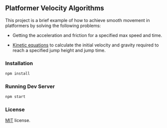 ## Platformer Velocity Algorithms
This project is a brief example of how to achieve smooth movement in platformers by solving the following problems:
- Getting the acceleration and friction for a specified max speed and time.

- [Kinetic equations](https://en.wikipedia.org/wiki/Equations_of_motion) to calculate the initial velocity and gravity required to reach a specified jump height and jump time.

### Installation

```bash
npm install
```

### Running Dev Server

```bash
npm start
```

### License
[MIT](http://en.wikipedia.org/wiki/MIT_License) license.
